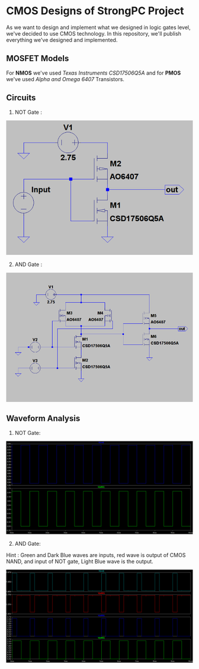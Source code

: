 # CMOS Designs of StrongPC Project

As we want to design and implement what we designed in logic gates level, we've decided to use CMOS technology. 
In this repository, we'll publish everything we've designed and implemented. 

## MOSFET Models
For **NMOS** we've used *Texas Instruments CSD17506Q5A* and for **PMOS** we've used *Alpha and Omega 6407* Transistors. 

## Circuits
1. NOT Gate :

![NOT gate](circuits/not.png)

2. AND Gate :

![AND gate](circuits/and.png)

## Waveform Analysis 
1. NOT Gate:

![NOT gate](waveforms/not.png)

2. AND Gate:

Hint : Green and Dark Blue waves are inputs, red wave is output of CMOS NAND, and input of NOT gate, Light Blue wave is the output.

![AND Gate](waveforms/and.png)